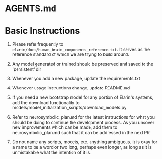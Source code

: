 # AGENTS.md

# Basic Instructions

1. Please refer frequently to `elarin/docs/human_brain_components_reference.txt`. It serves as the
reference standard of which we are trying to build around.

2. Any model generated or trained should be preserved and saved to the 'persistent' dir

3. Whenever you add a new package, update the requirements.txt

4. Whenever usage instructions change, update README.md

5. If you need a new bootstrap model for any portion of Elarin's systems, add the download 
functionality to models/model_initialization_scripts/download_models.py

6. Refer to neurosymbolic_plan.md for the latest instructions for what you should be doing
to continue the development process. As you uncover new improvements which can be made, add
them to neurosymbolic_plan.md such that it can be addressed in the next PR

7. Do not name any scripts, models, etc. anything ambiguous. It is okay for a name to be a word or two long, perhaps even longer, as long as it is unmistakable what the intention of it is.